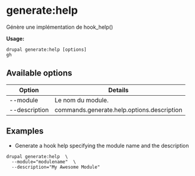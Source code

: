 # generate:help
Génère une implémentation de hook_help()

**Usage:**
```
drupal generate:help [options]
gh
```

## Available options
Option | Details
-------|-------------
--module | Le nom du module.
--description | commands.generate.help.options.description

## Examples
* Generate a hook help specifying the module name and the description
```
drupal generate:help  \
  --module="modulename"  \
  --description="My Awesome Module"
```
